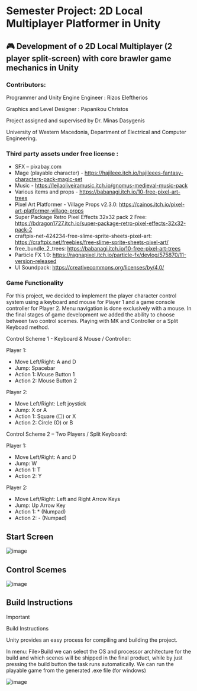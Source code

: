 # Semester Project: 2D Local Multiplayer Platformer in Unity

## 🎮 Development of o 2D Local Multiplayer (2 player split-screen) with core brawler game mechanics in Unity

### Contributors:

Programmer and Unity Engine Engineer : Rizos Eleftherios  

Graphics and Level Designer : Papanikou Christos  

Project assigned and supervised by Dr. Minas Dasygenis  

University of Western Macedonia, Department of Electrical and Computer Engineering.  


### Third party assets under free license :
-	SFX – pixabay.com
- Mage (playable character) - https://hajileee.itch.io/hajileees-fantasy-characters-pack-magic-set
-	Music - https://leilaoliveiramusic.itch.io/gnomus-medieval-music-pack
-	Various items and props - https://babanagi.itch.io/10-free-pixel-art-trees
-	Pixel Art Platformer - Village Props v2.3.0: https://cainos.itch.io/pixel-art-platformer-village-props 
-	Super Package Retro Pixel Effects 32x32 pack 2 Free: https://bdragon1727.itch.io/super-package-retro-pixel-effects-32x32-pack-2 
-	craftpix-net-424234-free-slime-sprite-sheets-pixel-art: https://craftpix.net/freebies/free-slime-sprite-sheets-pixel-art/ 
-	free_bundle_2_trees: https://babanagi.itch.io/10-free-pixel-art-trees 
-	Particle FX 1.0: https://ragnapixel.itch.io/particle-fx/devlog/575870/11-version-released 
-	UI Soundpack: https://creativecommons.org/licenses/by/4.0/ 

### Game Functionality

For this project, we decided to implement the player character control system using a keyboard and mouse for Player 1 and a game console controller for Player 2. Menu navigation is done exclusively with a mouse.
In the final stages of game development we added the ability to choose between two control scemes. Playing with MK and Controller or a Split Keyboad method. 

Control Scheme 1 - Keyboard & Mouse / Controller:

Player 1:
  -  Move Left/Right: A and D
  -  Jump: Spacebar
  -  Action 1: Mouse Button 1
  -  Action 2: Mouse Button 2 
    
Player 2:
   - Move Left/Right: Left joystick
   - Jump: X or A
   - Action 1: Square (☐) or X
   - Action 2: Circle (O) or B

Control Scheme 2 – Two Players / Split Keyboard:

Player 1:
  -  Move Left/Right: A and D
  -  Jump: W
  -  Action 1: T
  -  Action 2: Y

Player 2:
   - Move Left/Right: Left and Right Arrow Keys
   - Jump: Up Arrow Key
   - Action 1: * (Numpad)
   - Action 2: - (Numpad)
## Start Screen
![image](https://github.com/user-attachments/assets/58685507-b5d5-47de-aac7-2fa1b4f2f536)

## Control Scemes
![image](https://github.com/user-attachments/assets/7c0279b9-5313-4643-af10-78a99613bc00)

## Build Instructions

> [!IMPORTANT]
> Build Instructions

Unity provides an easy process for compiling and building the project.

In menu: File>Build we can select the OS and processor architecture for the build and which scenes will be shipped in the final product, while by just pressing the build button the task runs automatically. We can run the playable game from the generated .exe file (for windows) 

![image](https://github.com/user-attachments/assets/534a7134-874f-4665-b1a1-757cf9f5c230)

